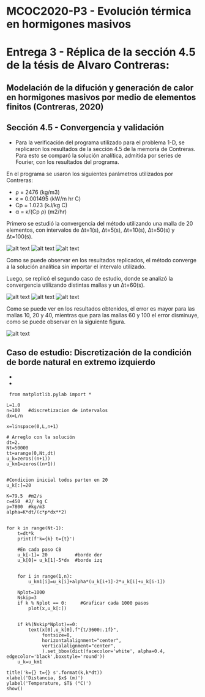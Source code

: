 # MCOC2020-P3 - Evolución térmica en hormigones masivos

# Entrega 3 - Réplica de la sección 4.5 de la tésis de Alvaro Contreras:

## Modelación de la difución y generación de calor en hormigones masivos por medio de elementos finitos (Contreras, 2020)
## Sección 4.5 - Convergencia y validación

* Para la verificación del programa utilizado para el problema 1-D, se replicaron los resultados de la sección 4.5 de la memoria de Contreras. Para esto se comparó la solución analítica, admitida por series de Fourier, con los resultados del programa.

En el programa se usaron los siguientes parámetros utilizados por Contreras:
+ ρ  = 2476 (kg/m3)
+ κ  = 0.001495 (kW/m hr C)
+ Cp = 1.023 (kJ/kg C)
+ α  = κ/(Cp ρ) (m2/hr)

Primero se estudió la convergencia del método utilizando una malla de 20 elementos, con intervalos de Δt=1(s), Δt=5(s), Δt=10(s), Δt=50(s) y Δt=100(s).

![alt text](https://github.com/raimolid/MCOC2020-P3/blob/main/x104.png)
![alt text](https://github.com/raimolid/MCOC2020-P3/blob/main/x208.png)
![alt text](https://github.com/raimolid/MCOC2020-P3/blob/main/x416.png)

Como se puede observar en los resultados replicados, el método converge a la solución analítica sin importar el intervalo utilizado.

Luego, se replicó el segundo caso de estudio, donde se analizó la convergencia utilizando distintas mallas y un Δt=60(s).

![alt text](https://github.com/raimolid/MCOC2020-P3/blob/main/Mallas_x104.png)
![alt text](https://github.com/raimolid/MCOC2020-P3/blob/main/Mallas_x208.png)
![alt text](https://github.com/raimolid/MCOC2020-P3/blob/main/Mallas_x416.png)

Como se puede ver en los resultados obtenidos, el error es mayor para las mallas 10, 20 y 40, mientras que para las mallas 60 y 100 el error disminuye, como se puede observar en la siguiente figura.

![alt text](https://github.com/raimolid/MCOC2020-P3/blob/main/zoom.png)



## Caso de estudio: Discretización de la condición de borde natural en extremo izquierdo

*
*
```
 from matplotlib.pylab import *

L=1.0
n=100   #discretizacion de intervalos
dx=L/n

x=linspace(0,L,n+1)

# Arreglo con la solución 
dt=2.
Nt=50000
tt=arange(0,Nt,dt)
u_k=zeros((n+1))
u_km1=zeros((n+1))


#Condicion inicial todos parten en 20
u_k[:]=20

K=79.5  #m2/s
c=450  #J/ kg C
p=7800  #kg/m3
alpha=K*dt/(c*p*dx**2)


for k in range(Nt-1):
    t=dt*k
    print(f'k={k} t={t}')
    
    #En cada paso CB
    u_k[-1]= 20          #borde der
    u_k[0]= u_k[1]-5*dx  #borde izq
    
    
    for i in range(1,n):
        u_km1[i]=u_k[i]+alpha*(u_k[i+1]-2*u_k[i]+u_k[i-1])
    
    Nplot=1000
    Nskip=3    
    if k % Nplot == 0:     #Graficar cada 1000 pasos
        plot(x,u_k[:])
        
    
    if k%(Nskip*Nplot)==0:
        text(x[0],u_k[0],f"{t/3600:.1f}",
             fontsize=8,
             horizontalalignment="center",
             verticalalignment="center",
             ).set_bbox(dict(facecolor='white', alpha=0.4, edgecolor='black',boxstyle='round'))
    u_k=u_km1 
           
title('k={} t={} s'.format(k,k*dt)) 
xlabel('Distancia, $x$ (m)')
ylabel('Temperature, $T$ (°C)')  
show()

    
```
